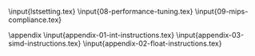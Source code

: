 \input{lstsetting.tex}
\input{08-performance-tuning.tex}
\input{09-mips-compliance.tex}

\appendix
\input{appendix-01-int-instructions.tex}
\input{appendix-03-simd-instructions.tex}
\input{appendix-02-float-instructions.tex}
